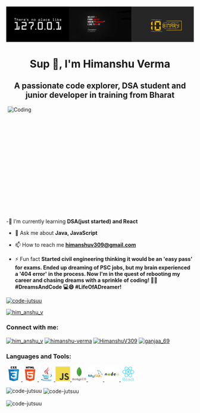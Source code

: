 ![MasterHead](https://github.com/Dumb4Codes/Dumb4Codes/blob/main/wallpaperflare.com_wallpaper%20(1).jpg)
<h1 align="center">Sup 👋, I'm Himanshu Verma</h1>
<h2 align="center">A passionate code explorer, DSA student and junior developer in training from Bharat</h2>
<img align="right" alt="Coding" Height="300" Width="500" src="https://img.wattpad.com/15b7c31dcc23713ca02151578036889aa7c8b555/68747470733a2f2f73332e616d617a6f6e6177732e636f6d2f776174747061642d6d656469612d736572766963652f53746f7279496d6167652f644e6d4378397837713547584d773d3d2d3139322e313638323834323333336437633764313337333438373834333133362e676966">

-🌱 I’m currently learning **DSA(just started) and React**

- 💬 Ask me about **Java, JavaScript**

- 📫 How to reach me **himanshuv309@gmail.com**

- ⚡ Fun fact **Started civil engineering thinking it would be an 'easy pass' for exams. Ended up dreaming of PSC jobs, but my brain experienced a '404 error' in the process. Now I'm in the quest of rebooting my career and chasing dreams with a sprinkle of coding! 🚀😄 #DreamsAndCode 💻😄 #LifeOfADreamer!**

<p align="left"> <a href="https://github.com/ryo-ma/github-profile-trophy"><img src="https://github-profile-trophy.vercel.app/?username=code-jutsuu" alt="code-jutsuu" /></a> </p>

<p align="left"> <a href="https://twitter.com/him_anshu_v" target="blank"><img src="https://img.shields.io/twitter/follow/him_anshu_v?logo=twitter&style=for-the-badge" alt="him_anshu_v" /></a> </p>


<h3 align="left">Connect with me:</h3>
<p align="left">
<a href="https://twitter.com/him_anshu_v" target="blank"><img align="center" src="https://raw.githubusercontent.com/rahuldkjain/github-profile-readme-generator/master/src/images/icons/Social/twitter.svg" alt="him_anshu_v" height="30" width="40" /></a>
<a href="https://linkedin.com/in/himanshu-verma" target="blank"><img align="center" src="https://raw.githubusercontent.com/rahuldkjain/github-profile-readme-generator/master/src/images/icons/Social/linked-in-alt.svg" alt="himanshu-verma" height="30" width="40" /></a>
<a href="https://www.leetcode.com/HimanshuV309" target="blank"><img align="center" src="https://raw.githubusercontent.com/rahuldkjain/github-profile-readme-generator/master/src/images/icons/Social/leet-code.svg" alt="HimanshuV309" height="30" width="40" /></a>
<a href="https://www.discord.com/ganjaa_69" target="blank"><img align="center" src="https://raw.githubusercontent.com/rahuldkjain/github-profile-readme-generator/master/src/images/icons/Social/discord.svg" alt="ganjaa_69" height="30" width="40" /></a>
</p>

<h3 align="left">Languages and Tools:</h3>
<p align="left"> <a href="https://www.w3schools.com/css/" target="_blank" rel="noreferrer"> <img src="https://raw.githubusercontent.com/devicons/devicon/master/icons/css3/css3-original-wordmark.svg" alt="css3" width="40" height="40"/> </a> <a href="https://www.w3.org/html/" target="_blank" rel="noreferrer"> <img src="https://raw.githubusercontent.com/devicons/devicon/master/icons/html5/html5-original-wordmark.svg" alt="html5" width="40" height="40"/> </a> <a href="https://www.java.com" target="_blank" rel="noreferrer"> <img src="https://raw.githubusercontent.com/devicons/devicon/master/icons/java/java-original.svg" alt="java" width="40" height="40"/> </a> <a href="https://developer.mozilla.org/en-US/docs/Web/JavaScript" target="_blank" rel="noreferrer"> <img src="https://raw.githubusercontent.com/devicons/devicon/master/icons/javascript/javascript-original.svg" alt="javascript" width="40" height="40"/> </a> <a href="https://www.mongodb.com/" target="_blank" rel="noreferrer"> <img src="https://raw.githubusercontent.com/devicons/devicon/master/icons/mongodb/mongodb-original-wordmark.svg" alt="mongodb" width="40" height="40"/> </a> <a href="https://www.mysql.com/" target="_blank" rel="noreferrer"> <img src="https://raw.githubusercontent.com/devicons/devicon/master/icons/mysql/mysql-original-wordmark.svg" alt="mysql" width="40" height="40"/> </a> <a href="https://nodejs.org" target="_blank" rel="noreferrer"> <img src="https://raw.githubusercontent.com/devicons/devicon/master/icons/nodejs/nodejs-original-wordmark.svg" alt="nodejs" width="40" height="40"/> </a> <a href="https://reactjs.org/" target="_blank" rel="noreferrer"> <img src="https://raw.githubusercontent.com/devicons/devicon/master/icons/react/react-original-wordmark.svg" alt="react" width="40" height="40"/> </a> </p>

<p><img align="left" src="https://github-readme-stats.vercel.app/api/top-langs?username=code-jutsuu&show_icons=true&locale=en&layout=compact" alt="code-jutsuu" /></p>

<p>&nbsp;<img align="center" src="https://github-readme-stats.vercel.app/api?username=code-jutsuu&show_icons=true&locale=en" alt="code-jutsuu" /></p>

<p><img align="center" src="https://github-readme-streak-stats.herokuapp.com/?user=code-jutsuu&" alt="code-jutsuu" /></p>
